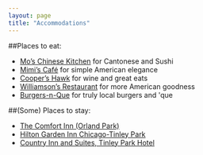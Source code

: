 ```yaml
---
layout: page
title: "Accommodations"
---
```


##Places to eat:
- [Mo’s Chinese Kitchen](http://www.moschinesekitchen.com/mos%201/index.html) for Cantonese and Sushi
- [Mimi’s Café](http://www.mimiscafe.com/Restaurant.aspx?Id=114) for simple American elegance
- [Cooper’s Hawk](https://coopershawkwinery.com/locations/illinois/orland-park.php) for wine and great eats
- [Williamson’s Restaurant](http://www.williamsonsrestaurantandbar.com/) for more American goodness
- [Burgers-n-Que](http://www.yelp.com/biz/burger-n-que-orland-park) for truly local burgers and 'que

##(Some) Places to stay:
- [The Comfort Inn (Orland Park)](http://www.comfortinn.com/hotel-orland_park-illinois-IL060?source=gglocalai)
- [Hilton Garden Inn Chicago-Tinley Park](http://hiltongardeninn3.hilton.com/en/hotels/illinois/hilton-garden-inn-chicago-tinley-park-MDWTPGI/index.html)
- [Country Inn and Suites, Tinley Park Hotel](http://www.countryinns.com/tinley-park-hotel-il-60487/iltinley)
